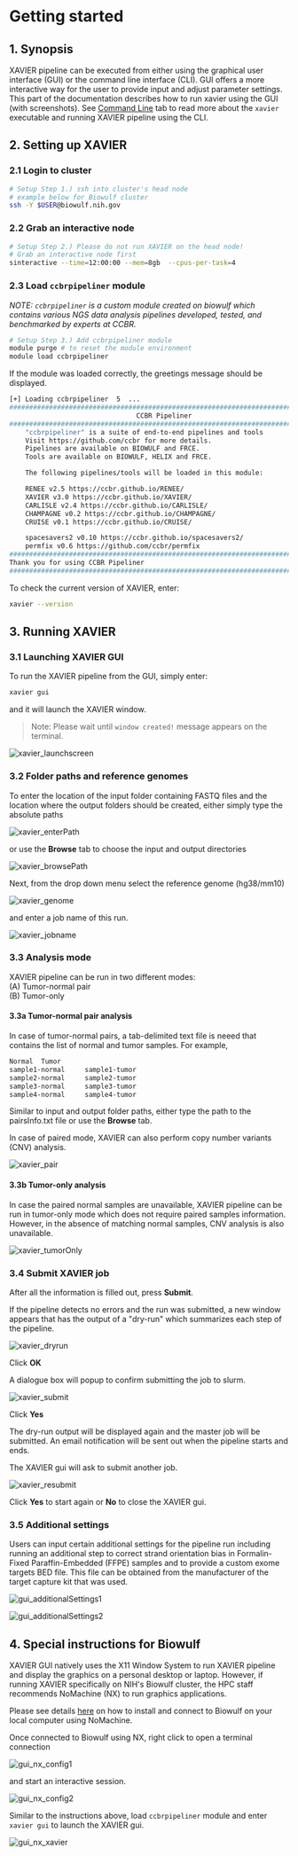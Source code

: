 # Getting started

## 1. Synopsis

XAVIER pipeline can be executed from either using the graphical user interface (GUI) or the command line interface (CLI). GUI offers a more interactive way for the user to provide input and adjust parameter settings.
This part of the documentation describes how to run xavier using the GUI (with screenshots). See [Command Line](run.md) tab to read more about the `xavier` executable and running XAVIER pipeline using the CLI.

## 2. Setting up XAVIER

### 2.1 Login to cluster

```bash
# Setup Step 1.) ssh into cluster's head node
# example below for Biowulf cluster
ssh -Y $USER@biowulf.nih.gov
```

### 2.2 Grab an interactive node

```bash
# Setup Step 2.) Please do not run XAVIER on the head node!
# Grab an interactive node first
sinteractive --time=12:00:00 --mem=8gb  --cpus-per-task=4
```

### 2.3 Load `ccbrpipeliner` module

_NOTE: `ccbrpipeliner` is a custom module created on biowulf which contains various NGS data analysis pipelines developed, tested, and benchmarked by experts at CCBR._

```bash
# Setup Step 3.) Add ccbrpipeliner module
module purge # to reset the module environment
module load ccbrpipeliner
```

If the module was loaded correctly, the greetings message should be displayed.

```bash
[+] Loading ccbrpipeliner  5  ...
###########################################################################
                                CCBR Pipeliner
###########################################################################
    "ccbrpipeliner" is a suite of end-to-end pipelines and tools
    Visit https://github.com/ccbr for more details.
    Pipelines are available on BIOWULF and FRCE.
    Tools are available on BIOWULF, HELIX and FRCE.

    The following pipelines/tools will be loaded in this module:

    RENEE v2.5 https://ccbr.github.io/RENEE/
    XAVIER v3.0 https://ccbr.github.io/XAVIER/
    CARLISLE v2.4 https://ccbr.github.io/CARLISLE/
    CHAMPAGNE v0.2 https://ccbr.github.io/CHAMPAGNE/
    CRUISE v0.1 https://ccbr.github.io/CRUISE/

    spacesavers2 v0.10 https://ccbr.github.io/spacesavers2/
    permfix v0.6 https://github.com/ccbr/permfix
###########################################################################
Thank you for using CCBR Pipeliner
###########################################################################
```

To check the current version of XAVIER, enter:

```bash
xavier --version
```

## 3. Running XAVIER

### 3.1 Launching XAVIER GUI

To run the XAVIER pipeline from the GUI, simply enter:

```bash
xavier gui
```

and it will launch the XAVIER window.

> Note: Please wait until `window created!` message appears on the terminal.

![xavier_launchscreen](images/gui_launch.png)

### 3.2 Folder paths and reference genomes

To enter the location of the input folder containing FASTQ files and the location where the output folders should be created, either simply type the absolute paths

![xavier_enterPath](images/gui_path.png)

or use the **Browse** tab to choose the input and output directories

![xavier_browsePath](images/gui_browse.png)

Next, from the drop down menu select the reference genome (hg38/mm10)

![xavier_genome](images/gui_genome.png)

and enter a job name of this run.

![xavier_jobname](images/gui_jobname.png)

### 3.3 Analysis mode

XAVIER pipeline can be run in two different modes:\
(A) Tumor-normal pair \
(B) Tumor-only

#### 3.3a Tumor-normal pair analysis

In case of tumor-normal pairs, a tab-delimited text file is neeed that contains the list of normal and tumor samples. For example,

```bash
Normal  Tumor
sample1-normal     sample1-tumor
sample2-normal     sample2-tumor
sample3-normal     sample3-tumor
sample4-normal     sample4-tumor
```

Similar to input and output folder paths, either type the path to the pairsInfo.txt file or use the **Browse** tab.

In case of paired mode, XAVIER can also perform copy number variants (CNV) analysis.

![xavier_pair](images/gui_pair.png)

#### 3.3b Tumor-only analysis

In case the paired normal samples are unavailable, XAVIER pipeline can be run in tumor-only mode which does not require paired samples information. However, in the absence of matching normal samples, CNV analysis is also unavailable.

![xavier_tumorOnly](images/gui_tumorOnly.png)

### 3.4 Submit XAVIER job

After all the information is filled out, press **Submit**.

If the pipeline detects no errors and the run was submitted, a new window appears that has the output of a "dry-run" which summarizes each step of the pipeline.

![xavier_dryrun](images/gui_dryrun.png)

Click **OK**

A dialogue box will popup to confirm submitting the job to slurm.

![xavier_submit](images/gui_submit.png)

Click **Yes**

The dry-run output will be displayed again and the master job will be submitted.
An email notification will be sent out when the pipeline starts and ends.

The XAVIER gui will ask to submit another job.

![xavier_resubmit](images/gui_resubmit.png)

Click **Yes** to start again or **No** to close the XAVIER gui.

### 3.5 Additional settings

Users can input certain additional settings for the pipeline run including running an additional step to correct strand orientation bias in Formalin-Fixed Paraffin-Embedded (FFPE) samples and to provide a custom exome targets BED file. This file can be obtained from the manufacturer of the target capture kit that was used.

![gui_additionalSettings1](images/gui_additionalSettings1.png)

![gui_additionalSettings2](images/gui_additionalSettings2.png)

## 4. Special instructions for Biowulf

XAVIER GUI natively uses the X11 Window System to run XAVIER pipeline and display the graphics on a personal desktop or laptop. However, if running XAVIER specifically on NIH's Biowulf cluster, the HPC staff recommends NoMachine (NX) to run graphics applications.

Please see details [here](https://hpc.nih.gov/docs/nx.html) on how to install and connect to Biowulf on your local computer using NoMachine.

Once connected to Biowulf using NX, right click to open a terminal connection

![gui_nx_config1](images/gui_nx_config1.png)

and start an interactive session.

![gui_nx_config2](images/gui_nx_config2.png)

Similar to the instructions above, load `ccbrpipeliner` module and enter `xavier gui` to launch the XAVIER gui.

![gui_nx_xavier](images/gui_nx_xavier.png)
